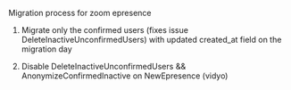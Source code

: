 Migration process for zoom epresence

1. Migrate only the confirmed users (fixes issue DeleteInactiveUnconfirmedUsers) with updated created_at field on the migration day

2. Disable DeleteInactiveUnconfirmedUsers && AnonymizeConfirmedInactive on NewEpresence (vidyo)
